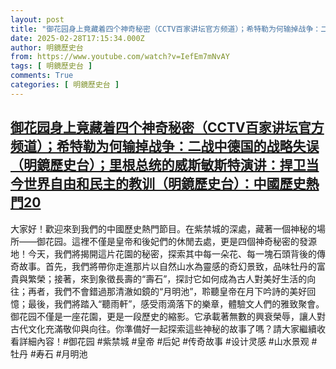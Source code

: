 ```yaml
---
layout: post
title: "御花园身上竟藏着四个神奇秘密（CCTV百家讲坛官方频道）；希特勒为何输掉战争：二战中德国的战略失误（明鏡歷史台）；里根总统的威斯敏斯特演讲：捍卫当今世界自由和民主的教训（明鏡歷史台）：中國歷史熱門20"
date: 2025-02-28T17:15:34.000Z
author: 明鏡歷史台
from: https://www.youtube.com/watch?v=IefEm7mNvAY
tags: [ 明鏡歷史台 ]
comments: True
categories: [ 明鏡歷史台 ]
---
```

<!--1740762934000-->
[御花园身上竟藏着四个神奇秘密（CCTV百家讲坛官方频道）；希特勒为何输掉战争：二战中德国的战略失误（明鏡歷史台）；里根总统的威斯敏斯特演讲：捍卫当今世界自由和民主的教训（明鏡歷史台）：中國歷史熱門20](https://www.youtube.com/watch?v=IefEm7mNvAY)
------

<div>
大家好！歡迎來到我們的中國歷史熱門節目。在紫禁城的深處，藏著一個神秘的場所——御花园。這裡不僅是皇帝和後妃們的休閒去處，更是四個神奇秘密的發源地！今天，我們將揭開這片花園的秘密，探索其中每一朵花、每一塊石頭背後的傳奇故事。首先，我們將帶你走進那片以自然山水為靈感的奇幻景致，品味牡丹的富貴與繁榮；接著，來到象徵長壽的“壽石”，探討它如何成為古人對美好生活的向往；再者，我們不會錯過那清澈如鏡的“月明池”，聆聽皇帝在月下吟詩的美好回憶；最後，我們將踏入“聽雨軒”，感受雨滴落下的樂章，體驗文人們的雅致聚會。御花园不僅是一座花園，更是一段歷史的縮影。它承載著無數的興衰榮辱，讓人對古代文化充滿敬仰與向往。你準備好一起探索這些神秘的故事了嗎？請大家繼續收看詳細內容！#御花园 #紫禁城 #皇帝 #后妃 #传奇故事 #设计灵感 #山水景观 #牡丹 #寿石 #月明池
</div>

